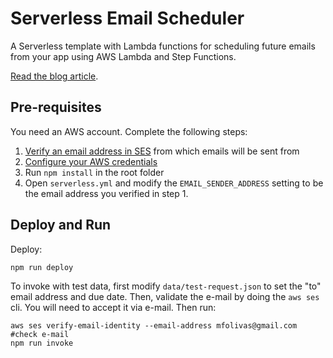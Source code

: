 # Serverless Email Scheduler
A Serverless template with Lambda functions for scheduling future emails from your app using AWS Lambda and Step Functions.

[Read the blog article](https://winterwindsoftware.com/serverless-email-scheduler/).

## Pre-requisites
You need an AWS account. Complete the following steps:
1. [Verify an email address in SES](https://docs.aws.amazon.com/ses/latest/DeveloperGuide/verify-email-addresses.html) from which emails will be sent from
2. [Configure your AWS credentials](https://serverless.com/framework/docs/providers/aws/guide/credentials/)
3. Run `npm install` in the root folder
4. Open `serverless.yml` and modify the `EMAIL_SENDER_ADDRESS` setting to be the email address you verified in step 1.

## Deploy and Run
Deploy:

```
npm run deploy
```

To invoke with test data, first modify `data/test-request.json` to set the "to" email address and due date.  Then, validate the e-mail by doing the `aws ses` cli.  You will need to accept it via e-mail. Then run:


```
aws ses verify-email-identity --email-address mfolivas@gmail.com #check e-mail
npm run invoke
```